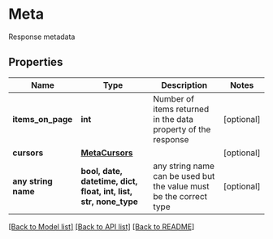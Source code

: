 # Meta

Response metadata

## Properties
Name | Type | Description | Notes
------------ | ------------- | ------------- | -------------
**items_on_page** | **int** | Number of items returned in the data property of the response | [optional] 
**cursors** | [**MetaCursors**](MetaCursors.md) |  | [optional] 
**any string name** | **bool, date, datetime, dict, float, int, list, str, none_type** | any string name can be used but the value must be the correct type | [optional]

[[Back to Model list]](../../README.md#documentation-for-models) [[Back to API list]](../../README.md#documentation-for-api-endpoints) [[Back to README]](../../README.md)


